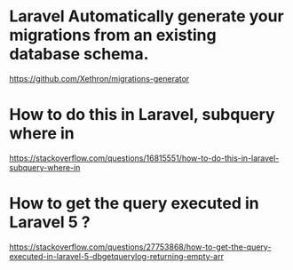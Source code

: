 # Laravel Automatically generate your migrations from an existing database schema.
https://github.com/Xethron/migrations-generator

# How to do this in Laravel, subquery where in
https://stackoverflow.com/questions/16815551/how-to-do-this-in-laravel-subquery-where-in


# How to get the query executed in Laravel 5 ?
https://stackoverflow.com/questions/27753868/how-to-get-the-query-executed-in-laravel-5-dbgetquerylog-returning-empty-arr
